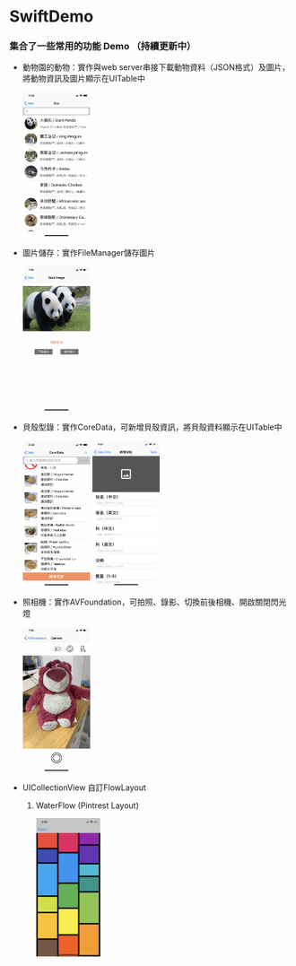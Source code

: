 # SwiftDemo

### 集合了一些常用的功能 Demo （持續更新中）

* 動物園的動物：實作與web server串接下載動物資料（JSON格式）及圖片，將動物資訊及圖片顯示在UITable中

    <img src="DemoImages/zoo.jpg" width="25%" height="25%" />
* 圖片儲存：實作FileManager儲存圖片

    <img src="DemoImages/save.jpg" width="25%" height="25%" />
* 貝殼型錄：實作CoreData，可新增貝殼資訊，將貝殼資料顯示在UITable中

    <img src="DemoImages/coredata.jpg" width="25%" height="25%" />   
    <img src="DemoImages/addshell.png" width="25%" height="25%" />
* 照相機：實作AVFoundation，可拍照、錄影、切換前後相機、開啟關閉閃光燈

    <img src="DemoImages/camera.jpg" width="25%" height="25%" />
* UICollectionView 自訂FlowLayout
  1. WaterFlow (Pintrest Layout)

        <img src="DemoImages/IMG_1417.png" width="25%" height="25%" />
